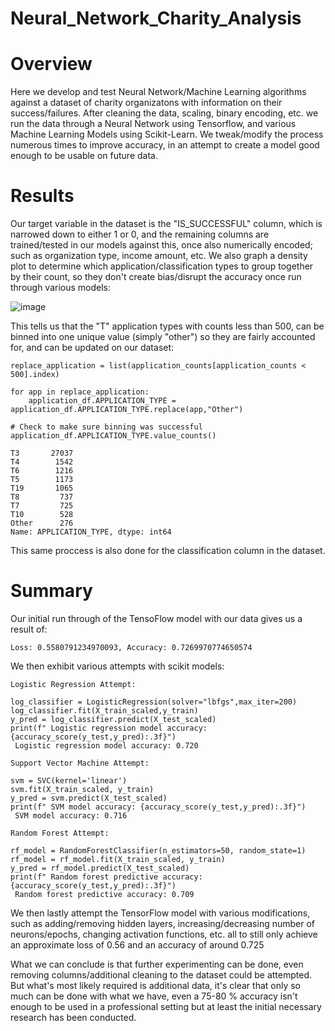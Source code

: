 # Neural_Network_Charity_Analysis
# Overview
Here we develop and test Neural Network/Machine Learning algorithms against a dataset of charity organizatons with information on their success/failures. After cleaning the data, scaling, binary encoding, etc. we run the data through a Neural Network using Tensorflow, and various Machine Learning Models using Scikit-Learn. We tweak/modify the process numerous times to improve accuracy, in an attempt to create a model good enough to be usable on future data.

# Results

Our target variable in the dataset is the "IS_SUCCESSFUL" column, which is narrowed down to either 1 or 0, and the remaining columns are trained/tested in our models against this, once also numerically encoded; such as organization type, income amount, etc. We also graph a density plot to determine which application/classification types to group together by their count, so they don't create bias/disrupt the accuracy once run through various models:

![image](https://user-images.githubusercontent.com/79726572/124324983-e07c2b80-db51-11eb-9a04-b2f9fac4ab3b.png)

This tells us that the "T" application types with counts less than 500, can be binned into one unique value (simply "other") so they are fairly accounted for, and can be updated on our dataset:
```
replace_application = list(application_counts[application_counts < 500].index)

for app in replace_application:
    application_df.APPLICATION_TYPE = application_df.APPLICATION_TYPE.replace(app,"Other")
    
# Check to make sure binning was successful
application_df.APPLICATION_TYPE.value_counts()

T3       27037
T4        1542
T6        1216
T5        1173
T19       1065
T8         737
T7         725
T10        528
Other      276
Name: APPLICATION_TYPE, dtype: int64
```
This same proccess is also done for the classification column in the dataset.

# Summary
Our initial run through of the TensoFlow model with our data gives us a result of:
```
Loss: 0.5580791234970093, Accuracy: 0.7269970774650574
```
We then exhibit various attempts with scikit models:
```
Logistic Regression Attempt:

log_classifier = LogisticRegression(solver="lbfgs",max_iter=200)
log_classifier.fit(X_train_scaled,y_train)
y_pred = log_classifier.predict(X_test_scaled)
print(f" Logistic regression model accuracy: {accuracy_score(y_test,y_pred):.3f}")
 Logistic regression model accuracy: 0.720
 
Support Vector Machine Attempt:

svm = SVC(kernel='linear')
svm.fit(X_train_scaled, y_train)
y_pred = svm.predict(X_test_scaled)
print(f" SVM model accuracy: {accuracy_score(y_test,y_pred):.3f}")
 SVM model accuracy: 0.716
 
Random Forest Attempt:

rf_model = RandomForestClassifier(n_estimators=50, random_state=1)
rf_model = rf_model.fit(X_train_scaled, y_train)
y_pred = rf_model.predict(X_test_scaled)
print(f" Random forest predictive accuracy: {accuracy_score(y_test,y_pred):.3f}")
 Random forest predictive accuracy: 0.709
```
We then lastly attempt the TensorFlow model with various modifications, such as adding/removing hidden layers, increasing/decreasing number of neurons/epochs, changing activation functions, etc. all to still only achieve an approximate loss of 0.56 and an accuracy of around 0.725

What we can conclude is that further experimenting can be done, even removing columns/additional cleaning to the dataset could be attempted. But what's most likely required is additional data, it's clear that only so much can be done with what we have, even a 75-80 % accuracy isn't enough to be used in a professional setting but at least the initial necessary research has been conducted.
